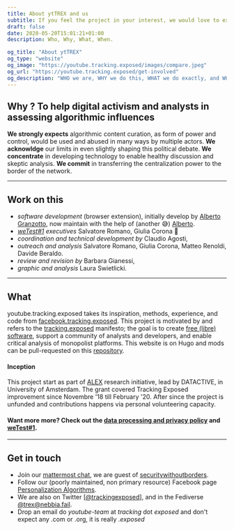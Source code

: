 ```yaml
---
title: About ytTREX and us
subtitle: If you feel the project in your interest, we would love to expand our team ― FYI, we're all unfunded
draft: false
date: 2020-05-20T15:01:21+01:00
description: Who, Why, What, When. 

og_title: "About ytTREX"
og_type: "website"
og_image: "https://youtube.tracking.exposed/images/compare.jpeg"
og_url: "https://youtube.tracking.exposed/get-involved"
og_description: "WHO we are, WHY we do this, WHAT we do exactly, and WHEN this would matter"
---
```


## Why ? To help digital activism and analysts in assessing algorithmic influences

**We strongly expects** algorithmic content curation, as form of power and control, would be used and abused in many ways by multiple actors.
**We acknowldge** our limits in even slightly shaping this political debate.
**We concentrate** in developing technology to enable healthy discussion and skeptic analysis.
**We commit** in transferring the centralization power to the border of the network.

---

## Work on this

* _software development_ (browser extension), initially develop by [Alberto Granzotto](https://github.com/vrde), now maintain with the help of (another 😅) [Alberto](https://github.com/nkint).
* _[weTest#1](/wetest/1) executives_ Salvatore Romano, Giulia Corona 🙌
* _coordination and technical development by_ Claudio Agosti,
* _outreach and analysis_ Salvatore Romano, Giulia Corona, Matteo Renoldi, Davide Beraldo.
* _review and revision by_ Barbara Gianessi,
* _graphic and analysis_ Laura Swietlicki.

---

## What

youtube.tracking.exposed takes its inspiration, methods, experience, and code from [facebook.tracking.exposed](https://facebook.tracking.exposed). This project is motivated by and refers to the [tracking.exposed](https://tracking.exposed) manifesto; the goal is to create [free (libre) software](https://github.com/tracking-exposed/yttrex), support a community of analysts and developers, and enable critical analysis of monopolist platforms. This website is on Hugo and mods can be pull-requested on this [repository](https://github.com/tracking-exposed/youtube.tracking.exposed).

#### Inception

This project start as part of [ALEX](https://algorithms.exposed) research initiative, lead by DATACTIVE, in University of Amsterdam. The grant covered Tracking Exposed improvement since Novembre '18 till February '20. After since the project is unfunded and contributions happens via personal volunteering capacity.

#### Want more more? Check out the [data processing and privacy policy](/privacy) and [weTest#1](/wetest/1).

---

## Get in touch

* Join our [mattermost chat](https://chat.securitywithoutborders.org/community/channels/trackingexposed), we are guest of [securitywithoutborders](https://securitywithoutborders.org).
* Follow our (poorly maintained, non primary resource) Facebook page [Personalization Algorithms](https://www.facebook.com/personalizationalgorithm).
* We are also on Twitter [[@trackingexposed](https://twitter.com/trackingexposed)], and in the Fediverse [@trex@nebbia.fail](https://nebbia.fail/@TRackingEXposed).
* Drop an email do _youtube-team_ at _tracking_ dot _exposed_ and don't expect any .com or .org, it is really _.exposed_
